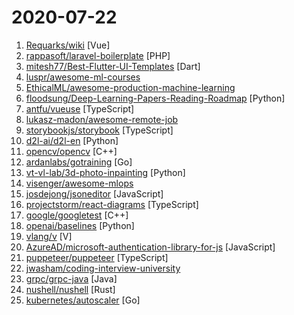 # 2020-07-22

1. [Requarks/wiki](https://github.com/Requarks/wiki "Wiki.js | A modern, lightweight and powerful wiki app built on Node.js") [Vue]
2. [rappasoft/laravel-boilerplate](https://github.com/rappasoft/laravel-boilerplate "The Laravel Boilerplate Project - https://laravel-boilerplate.com") [PHP]
3. [mitesh77/Best-Flutter-UI-Templates](https://github.com/mitesh77/Best-Flutter-UI-Templates "completely free for everyone. Its build-in Flutter Dart.") [Dart]
4. [luspr/awesome-ml-courses](https://github.com/luspr/awesome-ml-courses "Awesome free machine learning and AI courses with video lectures.") 
5. [EthicalML/awesome-production-machine-learning](https://github.com/EthicalML/awesome-production-machine-learning "A curated list of awesome open source libraries to deploy, monitor, version and scale your machine learning") 
6. [floodsung/Deep-Learning-Papers-Reading-Roadmap](https://github.com/floodsung/Deep-Learning-Papers-Reading-Roadmap "Deep Learning papers reading roadmap for anyone who are eager to learn this amazing tech!") [Python]
7. [antfu/vueuse](https://github.com/antfu/vueuse "🧰 Collection of Composition API utils for Vue 2 and 3") [TypeScript]
8. [lukasz-madon/awesome-remote-job](https://github.com/lukasz-madon/awesome-remote-job "A curated list of awesome remote jobs and resources. Inspired by https://github.com/vinta/awesome-python") 
9. [storybookjs/storybook](https://github.com/storybookjs/storybook "📓 The UI component workshop. Develop, document, & test for React, Vue, Angular, Ember, Web Components, & more!") [TypeScript]
10. [d2l-ai/d2l-en](https://github.com/d2l-ai/d2l-en "Interactive deep learning book with code, math, and discussions. Available in multi-frameworks.") [Python]
11. [opencv/opencv](https://github.com/opencv/opencv "Open Source Computer Vision Library") [C++]
12. [ardanlabs/gotraining](https://github.com/ardanlabs/gotraining "Go Training Class Material :") [Go]
13. [vt-vl-lab/3d-photo-inpainting](https://github.com/vt-vl-lab/3d-photo-inpainting "[CVPR 2020] 3D Photography using Context-aware Layered Depth Inpainting") [Python]
14. [visenger/awesome-mlops](https://github.com/visenger/awesome-mlops "A curated list of references for MLOps") 
15. [josdejong/jsoneditor](https://github.com/josdejong/jsoneditor "A web-based tool to view, edit, format, and validate JSON") [JavaScript]
16. [projectstorm/react-diagrams](https://github.com/projectstorm/react-diagrams "a super simple, no-nonsense diagramming library written in react that just works") [TypeScript]
17. [google/googletest](https://github.com/google/googletest "Googletest - Google Testing and Mocking Framework") [C++]
18. [openai/baselines](https://github.com/openai/baselines "OpenAI Baselines: high-quality implementations of reinforcement learning algorithms") [Python]
19. [vlang/v](https://github.com/vlang/v "Simple, fast, safe, compiled language for developing maintainable software. Compiles itself in <1s with zero library dependencies. https://vlang.io") [V]
20. [AzureAD/microsoft-authentication-library-for-js](https://github.com/AzureAD/microsoft-authentication-library-for-js "Microsoft Authentication Library (MSAL) for JS") [JavaScript]
21. [puppeteer/puppeteer](https://github.com/puppeteer/puppeteer "Headless Chrome Node.js API") [TypeScript]
22. [jwasham/coding-interview-university](https://github.com/jwasham/coding-interview-university "A complete computer science study plan to become a software engineer.") 
23. [grpc/grpc-java](https://github.com/grpc/grpc-java "The Java gRPC implementation. HTTP/2 based RPC") [Java]
24. [nushell/nushell](https://github.com/nushell/nushell "A new type of shell") [Rust]
25. [kubernetes/autoscaler](https://github.com/kubernetes/autoscaler "Autoscaling components for Kubernetes") [Go]
